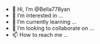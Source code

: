 - 👋 Hi, I’m @Bella778yan
- 👀 I’m interested in ...
- 🌱 I’m currently learning ...
- 💞️ I’m looking to collaborate on ...
- 📫 How to reach me ...

<!---
Bella778yan/Bella778yan is a ✨ special ✨ repository because its `README.md` (this file) appears on your GitHub profile.
You can click the Preview link to take a look at your changes.
--->
